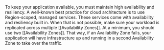 To keep your application available, you must maintain high availability and resiliency. A well-known best practice for cloud architecture is to use Region-scoped, managed services. These services come with availability and resiliency built in. When that is not possible, make sure your workload is replicated across multiple [[Availability Zones]]. At a minimum, you should use two [[Availability Zones]]. That way, if an Availability Zone fails, your application will have infrastructure up and running in a second Availability Zone to take over the traffic.